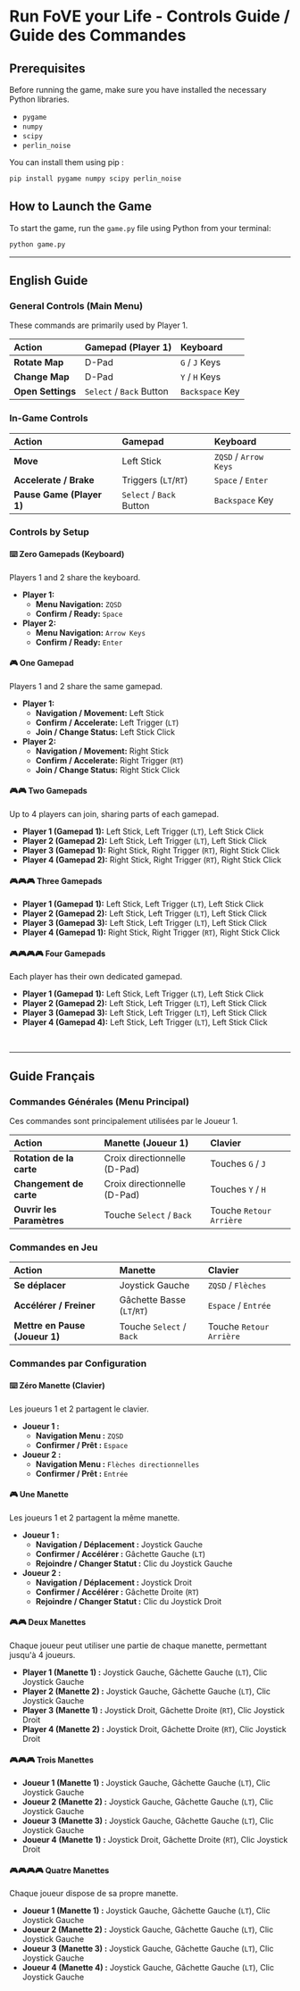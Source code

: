 # Run FoVE your Life - Controls Guide / Guide des Commandes

## **Prerequisites**

Before running the game, make sure you have installed the necessary Python libraries.

- `pygame`
- `numpy`
- `scipy`
- `perlin_noise`

You can install them using pip :
```bash
pip install pygame numpy scipy perlin_noise
```

## **How to Launch the Game**
To start the game, run the `game.py` file using Python from your terminal:
```bash
python game.py
```
---

## **English Guide**

### **General Controls (Main Menu)**
These commands are primarily used by Player 1.

| Action | Gamepad (Player 1) | Keyboard |
| :--- | :--- | :--- |
| **Rotate Map** | D-Pad | `G` / `J` Keys |
| **Change Map** | D-Pad | `Y` / `H` Keys |
| **Open Settings** | `Select` / `Back` Button | `Backspace` Key |

### **In-Game Controls**

| Action | Gamepad | Keyboard |
| :--- | :--- | :--- |
| **Move** | Left Stick | `ZQSD` / `Arrow Keys` |
| **Accelerate / Brake** | Triggers (`LT`/`RT`) | `Space` / `Enter` |
| **Pause Game (Player 1)** | `Select` / `Back` Button | `Backspace` Key |

### **Controls by Setup**

#### ⌨️ Zero Gamepads (Keyboard)
Players 1 and 2 share the keyboard.
- **Player 1:**
  - **Menu Navigation:** `ZQSD`
  - **Confirm / Ready:** `Space`
- **Player 2:**
  - **Menu Navigation:** `Arrow Keys`
  - **Confirm / Ready:** `Enter`

#### 🎮 One Gamepad
Players 1 and 2 share the same gamepad.
- **Player 1:**
  - **Navigation / Movement:** Left Stick
  - **Confirm / Accelerate:** Left Trigger (`LT`)
  - **Join / Change Status:** Left Stick Click
- **Player 2:**
  - **Navigation / Movement:** Right Stick
  - **Confirm / Accelerate:** Right Trigger (`RT`)
  - **Join / Change Status:** Right Stick Click

#### 🎮🎮 Two Gamepads
Up to 4 players can join, sharing parts of each gamepad.
- **Player 1 (Gamepad 1):** Left Stick, Left Trigger (`LT`), Left Stick Click
- **Player 2 (Gamepad 2):** Left Stick, Left Trigger (`LT`), Left Stick Click
- **Player 3 (Gamepad 1):** Right Stick, Right Trigger (`RT`), Right Stick Click
- **Player 4 (Gamepad 2):** Right Stick, Right Trigger (`RT`), Right Stick Click

#### 🎮🎮🎮 Three Gamepads
- **Player 1 (Gamepad 1):** Left Stick, Left Trigger (`LT`), Left Stick Click
- **Player 2 (Gamepad 2):** Left Stick, Left Trigger (`LT`), Left Stick Click
- **Player 3 (Gamepad 3):** Left Stick, Left Trigger (`LT`), Left Stick Click
- **Player 4 (Gamepad 1):** Right Stick, Right Trigger (`RT`), Right Stick Click

#### 🎮🎮🎮🎮 Four Gamepads
Each player has their own dedicated gamepad.
- **Player 1 (Gamepad 1):** Left Stick, Left Trigger (`LT`), Left Stick Click
- **Player 2 (Gamepad 2):** Left Stick, Left Trigger (`LT`), Left Stick Click
- **Player 3 (Gamepad 3):** Left Stick, Left Trigger (`LT`), Left Stick Click
- **Player 4 (Gamepad 4):** Left Stick, Left Trigger (`LT`), Left Stick Click

<br>

---

## **Guide Français**

### **Commandes Générales (Menu Principal)**
Ces commandes sont principalement utilisées par le Joueur 1.

| Action | Manette (Joueur 1) | Clavier |
| :--- | :--- | :--- |
| **Rotation de la carte** | Croix directionnelle (D-Pad) | Touches `G` / `J` |
| **Changement de carte** | Croix directionnelle (D-Pad) | Touches `Y` / `H` |
| **Ouvrir les Paramètres** | Touche `Select` / `Back` | Touche `Retour Arrière` |

### **Commandes en Jeu**

| Action | Manette | Clavier |
| :--- | :--- | :--- |
| **Se déplacer** | Joystick Gauche | `ZQSD` / `Flèches` |
| **Accélérer / Freiner** | Gâchette Basse (`LT`/`RT`) | `Espace` / `Entrée` |
| **Mettre en Pause (Joueur 1)** | Touche `Select` / `Back` | Touche `Retour Arrière` |

### **Commandes par Configuration**

#### ⌨️ Zéro Manette (Clavier)
Les joueurs 1 et 2 partagent le clavier.
- **Joueur 1 :**
  - **Navigation Menu :** `ZQSD`
  - **Confirmer / Prêt :** `Espace`
- **Joueur 2 :**
  - **Navigation Menu :** `Flèches directionnelles`
  - **Confirmer / Prêt :** `Entrée`

#### 🎮 Une Manette
Les joueurs 1 et 2 partagent la même manette.
- **Joueur 1 :**
  - **Navigation / Déplacement :** Joystick Gauche
  - **Confirmer / Accélérer :** Gâchette Gauche (`LT`)
  - **Rejoindre / Changer Statut :** Clic du Joystick Gauche
- **Joueur 2 :**
  - **Navigation / Déplacement :** Joystick Droit
  - **Confirmer / Accélérer :** Gâchette Droite (`RT`)
  - **Rejoindre / Changer Statut :** Clic du Joystick Droit

#### 🎮🎮 Deux Manettes
Chaque joueur peut utiliser une partie de chaque manette, permettant jusqu'à 4 joueurs.
- **Player 1 (Manette 1) :** Joystick Gauche, Gâchette Gauche (`LT`), Clic Joystick Gauche
- **Player 2 (Manette 2) :** Joystick Gauche, Gâchette Gauche (`LT`), Clic Joystick Gauche
- **Player 3 (Manette 1) :** Joystick Droit, Gâchette Droite (`RT`), Clic Joystick Droit
- **Player 4 (Manette 2) :** Joystick Droit, Gâchette Droite (`RT`), Clic Joystick Droit

#### 🎮🎮🎮 Trois Manettes
- **Joueur 1 (Manette 1) :** Joystick Gauche, Gâchette Gauche (`LT`), Clic Joystick Gauche
- **Joueur 2 (Manette 2) :** Joystick Gauche, Gâchette Gauche (`LT`), Clic Joystick Gauche
- **Joueur 3 (Manette 3) :** Joystick Gauche, Gâchette Gauche (`LT`), Clic Joystick Gauche
- **Joueur 4 (Manette 1) :** Joystick Droit, Gâchette Droite (`RT`), Clic Joystick Droit

#### 🎮🎮🎮🎮 Quatre Manettes
Chaque joueur dispose de sa propre manette.
- **Joueur 1 (Manette 1) :** Joystick Gauche, Gâchette Gauche (`LT`), Clic Joystick Gauche
- **Joueur 2 (Manette 2) :** Joystick Gauche, Gâchette Gauche (`LT`), Clic Joystick Gauche
- **Joueur 3 (Manette 3) :** Joystick Gauche, Gâchette Gauche (`LT`), Clic Joystick Gauche
- **Joueur 4 (Manette 4) :** Joystick Gauche, Gâchette Gauche (`LT`), Clic Joystick Gauche
